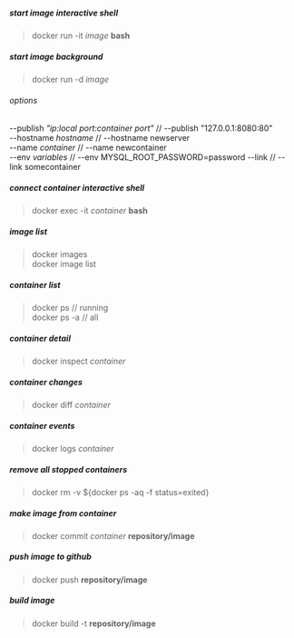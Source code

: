 ##### start image interactive shell
> docker run -it *image* **bash**

##### start image background
> docker run -d *image*

###### options
--publish *"ip:local port:container port"* // --publish "127.0.0.1:8080:80"  
--hostname *hostname* // --hostname newserver  
--name *container* // --name newcontainer  
--env *variables* // --env MYSQL_ROOT_PASSWORD=password
--link // --link somecontainer

##### connect container interactive shell
> docker exec -it *container* **bash**

##### image list
> docker images  
> docker image list

##### container list
> docker ps // running  
> docker ps -a // all

##### container detail
> docker inspect *container*

##### container changes
> docker diff *container*

##### container events
> docker logs *container*

##### remove all stopped containers
> docker rm -v ${docker ps -aq -f status=exited}

##### make image from container
> docker commit *container* **repository/image**

##### push image to github
> docker push **repository/image**

##### build image
> docker build -t **repository/image**
